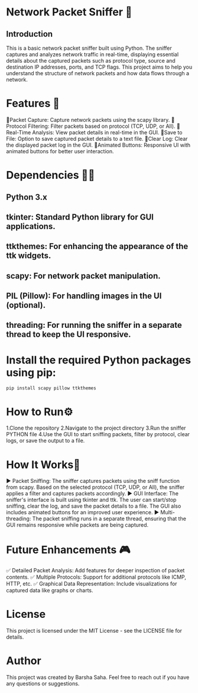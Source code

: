 # Network Packet Sniffer 🗿
## Introduction 
This is a basic network packet sniffer built using Python. The sniffer captures and analyzes network traffic in real-time, displaying essential details about the captured packets such as protocol type, source and destination IP addresses, ports, and TCP flags. This project aims to help you understand the structure of network packets and how data flows through a network.

# Features 🚀
🧩Packet Capture: Capture network packets using the scapy library.
🧩Protocol Filtering: Filter packets based on protocol (TCP, UDP, or All).
🧩Real-Time Analysis: View packet details in real-time in the GUI.
🧩Save to File: Option to save captured packet details to a text file.
🧩Clear Log: Clear the displayed packet log in the GUI.
🧩Animated Buttons: Responsive UI with animated buttons for better user interaction.

# Dependencies 👨‍💻
## Python 3.x
## tkinter: Standard Python library for GUI applications.
## ttkthemes: For enhancing the appearance of the ttk widgets.
## scapy: For network packet manipulation.
## PIL (Pillow): For handling images in the UI (optional).
## threading: For running the sniffer in a separate thread to keep the UI responsive.

# Install the required Python packages using pip:
```
pip install scapy pillow ttkthemes
```

# How to Run⚙️
1.Clone the repository
2.Navigate to the project directory
3.Run the sniffer PYTHON file
4.Use the GUI to start sniffing packets, filter by protocol, clear logs, or save the output to a file.

# How It Works🪩
▶️ Packet Sniffing: The sniffer captures packets using the sniff function from scapy. Based on the selected protocol (TCP, UDP, or All), the sniffer applies a filter and captures packets accordingly.
▶️ GUI Interface: The sniffer's interface is built using tkinter and ttk. The user can start/stop sniffing, clear the log, and save the packet details to a file. The GUI also includes animated buttons for an improved user experience.
▶️ Multi-threading: The packet sniffing runs in a separate thread, ensuring that the GUI remains responsive while packets are being captured.


# Future Enhancements 🎮
 ✅ Detailed Packet Analysis: Add features for deeper inspection of packet contents.
 ✅ Multiple Protocols: Support for additional protocols like ICMP, HTTP, etc.
 ✅ Graphical Data Representation: Include visualizations for captured data like graphs or charts.

# License
This project is licensed under the MIT License - see the LICENSE file for details.

# Author
This project was created by Barsha Saha. Feel free to reach out if you have any questions or suggestions.
